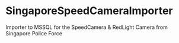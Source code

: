 # SingaporeSpeedCameraImporter

Importer to MSSQL for the SpeedCamera & RedLight Camera from Singapore Police Force
